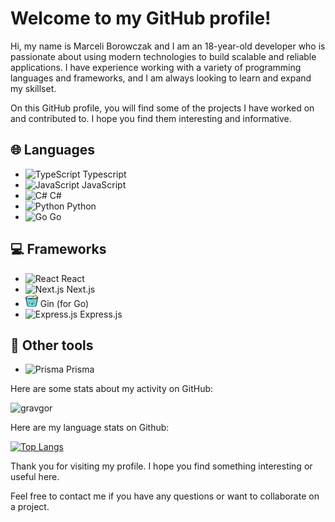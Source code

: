 # Welcome to my GitHub profile!

Hi, my name is Marceli Borowczak and I am an 18-year-old developer who is passionate about using modern technologies to build scalable and reliable applications. I have experience working with a variety of programming languages and frameworks, and I am always looking to learn and expand my skillset.

On this GitHub profile, you will find some of the projects I have worked on and contributed to. I hope you find them interesting and informative.

## 🌐 Languages

- <img src="https://upload.wikimedia.org/wikipedia/commons/thumb/4/4c/Typescript_logo_2020.svg/1200px-Typescript_logo_2020.svg.png" alt="TypeScript" width="20" height="20"> Typescript
- <img src="https://upload.wikimedia.org/wikipedia/commons/thumb/9/99/Unofficial_JavaScript_logo_2.svg/1200px-Unofficial_JavaScript_logo_2.svg.png" alt="JavaScript" width="20" height="20"> JavaScript
- <img src="https://upload.wikimedia.org/wikipedia/commons/4/4f/Csharp_Logo.png" alt="C#" width="20" height="20"> C#
- <img src="https://upload.wikimedia.org/wikipedia/commons/thumb/c/c3/Python-logo-notext.svg/1200px-Python-logo-notext.svg.png" alt="Python" width="20" height="20"> Python
- <img src="https://upload.wikimedia.org/wikipedia/commons/thumb/0/05/Go_Logo_Blue.svg/1280px-Go_Logo_Blue.svg.png" alt="Go" width="20" height="20"> Go

## 💻 Frameworks

- <img src="https://upload.wikimedia.org/wikipedia/commons/thumb/a/a7/React-icon.svg/1200px-React-icon.svg.png" alt="React" width="20" height="20"> React
- <img src="https://upload.wikimedia.org/wikipedia/commons/thumb/8/8e/Nextjs-logo.svg/800px-Nextjs-logo.svg.png" alt="Next.js" width="20" height="20"> Next.js
- <img src="https://raw.githubusercontent.com/gin-gonic/logo/master/color.png" alt="Gin" width="20" height="20"> Gin (for Go)
- <img src="https://upload.wikimedia.org/wikipedia/commons/6/64/Expressjs.png" alt="Express.js" width="20" height="20"> Express.js

## 🔧 Other tools

- <img src="https://cdn.cdnlogo.com/logos/p/25/prisma.svg" alt="Prisma" width="20" height="20"> Prisma

Here are some stats about my activity on GitHub:

![gravgor](https://github-readme-stats.vercel.app/api?username=Gravgor&theme=cobalt) 

Here are my language stats on Github:

[![Top Langs](https://github-readme-stats.vercel.app/api/top-langs/?username=Gravgor&langs_count=8)](https://github.com/anuraghazra/github-readme-stats)

Thank you for visiting my profile. I hope you find something interesting or useful here.

Feel free to contact me if you have any questions or want to collaborate on a project.

